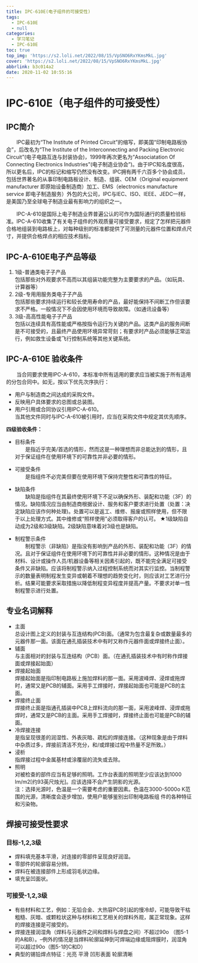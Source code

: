 ```yaml
---
title: IPC-610E(电子组件的可接受性)
tags:
  - IPC-610E
  - null
categories:
  - 学习笔记
  - IPC-610E
toc: true
top_img: 'https://s2.loli.net/2022/08/15/VpSNO6RxYKmsMkL.jpg'
cover: 'https://s2.loli.net/2022/08/15/VpSNO6RxYKmsMkL.jpg'
abbrlink: b3c014a2
date: 2020-11-02 10:55:16
---
```


# IPC-610E（电子组件的可接受性）

## IPC简介

&emsp;&emsp;IPC最初为“The Institute of Printed Circuit”的缩写，即美国“印制电路板协会”，后改名为“The Institute of the Interconnecting and Packing Electronic Circuit”(电子电路互连与封装协会)，1999年再次更名为“Associatation Of Connecting Electronics Industries”(电子制造业协会”)。由于IPC知名度很高，所以更名后，IPC的标记和缩写仍然没有改变。IPC拥有两千六百多个协会成员，包括世界著名的从事印制电路板设计、制造、组装、OEM（Original equipment manufacturer 即原始设备制造商）加工、EMS（electronics manufacture service 即电子制造服务）外包的大公司，IPC与IEC、ISO、IEEE、JEDC一样，是美国乃至全球电子制造业最有影响力的组织之一。 

&emsp;&emsp;IPC-A-610是国际上电子制造业界普遍公认的可作为国际通行的质量检验标准。IPC-A-610收集了有关电子组件的外观质量可接受要求，规定了怎样把元器件合格地组装到电路板上，对每种级别的标准都提供了可测量的元器件位置和焊点尺寸，并提供合格焊点的相应技术指标。

## IPC-A-610E电子产品等级

1. 1级-普通类电⼦子产品  
包括那些对外观要求不高而以其组装功能完整为主要要求的产品。（如玩具、计算器等）
2. 2级-专⽤用服务类电⼦子产品  
包括那些要求持续运行和较长使用寿命的产品，最好能保持不间断工作但该要求不严格。一般情况下不会因使用环境而导致故障。（如通讯设备等）
3. 3级-⾼高性能电⼦子产品  
包括以连续具有高性能或严格按指令运行为关键的产品。这类产品的服务间断是不可接受的，且最终产品使用环境异常苛刻；有要求时产品必须能够正常运行，例如救生设备或飞行控制系统等其他关键系统。

## IPC-A-610E 验收条件  

&emsp;&emsp;当合同要求使用IPC-A-610，本标准中所有适用的要求应当被实施于所有适用的分包合同中。如无，按以下优先次序执行：
- 用户与制造商之间达成的采购文件。
- 反映用户具体要求的总图或总装图。
- 用户引用或合同协议引用IPC-A-610。  
当其他文件同时与IPC-A-610被引用时，应当在采购文件中规定其优先顺序。  

**四级验收条件：**

- 目标条件  
&emsp;&emsp;是指近乎完美/首选的情形，然而这是一种理想而非总能达到的情形，且对于保证组件在使用环境下的可靠性并非必要的情形。

- 可接受条件  
&emsp;&emsp;是指组件不必完美但要在使用环境下保持完整性和可靠性的特征。

- 缺陷条件  
&emsp;&emsp;缺陷是指组件在其最终使用环境下不足以确保外形、装配和功能（3F）的情况。缺陷情况应当由制造商根据设计、服务和客户要求进行处置（处置：决定缺陷应该作何种处理)。处置可以是返工、维修、报废或照样使用，但不限于以上处理方式。其中维修或“照样使用”必须取得客户的认可。
★1级缺陷自动成为2级和3级缺陷。2级缺陷意味着对3级也是缺陷。

- 制程警示条件  
&emsp;&emsp;制程警示（非缺陷）是指没有影响到产品的外形、装配和功能（3F）的情况。且对于保证组件在使用环境下的可靠性并非必要的情形。这种情况是由于材料、设计或操作人员/机器设备等相关因素引起的，既不能完全满足可接受条件又非缺陷。应该将制程警示纳入过程控制系统而对其实行监控。当制程警示的数量表明制程发生变异或朝着不理想的趋势变化时，则应该对工艺进行分析。结果可能要求采取措施以降低制程变异程度并提高产量。不要求对单一性制程警示进行处置。

## 专业名词解释

- 主面  
总设计图上定义的封装与互连结构(PCB)面。（通常为包含最复杂或数量最多的元器件那一面。该面在通孔插装技术中有时又称作元器件面或焊接终止面）。
- 辅面  
与主面相对的封装与互连结构（PCB）面。（在通孔插装技术中有时称作焊接面或焊接起始面）
- 焊接起始面  
焊接起始面是指印制电路板上施加焊料的那一面。采用波峰焊、浸焊或拖焊时，通常又是PCB的辅面。采用手工焊接时，焊接起始面也可能是PCB的主面。
- 焊接终止面  
焊接终止面是指通孔插装中PCB上焊料流向的那一面，采用波峰焊、浸焊或拖焊时，通常又是PCB的主面。采用手工焊接时，焊接终止面也可能是PCB的辅面。
- 冷焊接连接  
是指呈现很差的润湿性、外表灰暗、疏松的焊接连接。（这种现象是由于焊料中杂质过多，焊接前清洁不充分，和/或焊接过程中热量不足所致。）
- 浸析  
指焊接过程中金属基材或涂覆层的流失或去除。
- 照明  
对被检查的部件应当有足够的照明。工作台表面的照明至少应该达到1000 lm/m2[约93英尺烛光]。应该选择不会产生阴影的光源。  
注：选择光源时，色温是一个需要考虑的重要因素。色温在3000-5000o K范围的光源，清晰度会逐步增加，使用户能够鉴别出印制电路板组
件的各种特征和污染物。

## 焊接可接受性要求

### 目标-1,2,3级
- 焊料填充基本平滑，对连接的零部件呈现良好润湿。
- 零部件的轮廓容易分辨。
- 焊料在被连接部件上形成羽毛状边缘。
- 填充呈凹面状。
### 可接受-1,2,3级
- 有些材料和工艺，例如：无铅合金、大热容PCB引起的慢冷却，可能导致干枯粗糙、灰暗、或颗粒状这种与材料和工艺相关的焊料外观，属正常现象。这样的焊接连接是可接受的。
- 焊接连接润湿角（焊料与元器件之间和焊料与焊盘之间）不超过90o （图5-1的A和B）。–例外的情况是当焊料轮廓延伸到可焊端边缘或阻焊膜时，润湿角可以超过90o（图5-1的C和D）
- 典型的锡铅焊点特征：光亮 平滑  凹形表面  轮廓清晰

> 